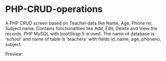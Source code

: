 # PHP-CRUD-operations
A PHP CRUD screen based on Teacher data like Name, Age, Phone no, Subject name. Contains functionalities like Add, Edit, Delete and View the records.
PHP MySQL with bootStrap 5 is used.
The name of database is 'school' and name of table is 'teachers' with fields id, name, age, phoneno, subject.

Preview:
